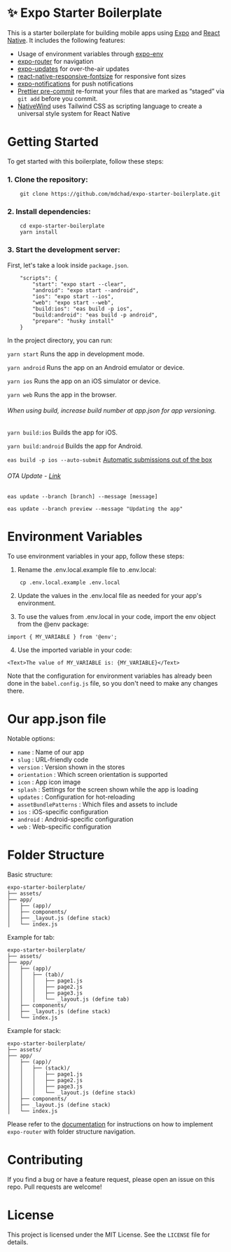 # ✨ Expo Starter Boilerplate

This is a starter boilerplate for building mobile apps using [Expo](https://expo.io/) and [React Native](https://reactnative.dev/). It includes the following features:

- Usage of environment variables through [expo-env](https://docs.expo.io/guides/environment-variables/)
- [expo-router](https://expo.github.io/router/docs) for navigation
- [expo-updates](https://docs.expo.dev/versions/latest/sdk/updates/) for over-the-air updates
- [react-native-responsive-fontsize](https://github.com/heyman333/react-native-responsive-fontSize) for responsive font sizes
- [expo-notifications](https://docs.expo.io/versions/latest/sdk/notifications/) for push notifications
- [Prettier pre-commit](https://prettier.io/docs/en/precommit.html) re-format your files that are marked as “staged” via `git add` before you commit.
- [NativeWind](https://www.nativewind.dev/) uses Tailwind CSS as scripting language to create a universal style system for React Native

# Getting Started

To get started with this boilerplate, follow these steps:

### 1. Clone the repository:

```
    git clone https://github.com/mdchad/expo-starter-boilerplate.git
```

### 2. Install dependencies:

```
    cd expo-starter-boilerplate
    yarn install
```

### 3. Start the development server:

First, let's take a look inside `package.json`.

```
    "scripts": {
        "start": "expo start --clear",
        "android": "expo start --android",
        "ios": "expo start --ios",
        "web": "expo start --web",
        "build:ios": "eas build -p ios",
        "build:android": "eas build -p android",
        "prepare": "husky install"
    }
```

In the project directory, you can run:

`yarn start`
Runs the app in development mode.

`yarn android`
Runs the app on an Android emulator or device.

`yarn ios`
Runs the app on an iOS simulator or device.

`yarn web`
Runs the app in the browser.

###### When using build, increase build number at app.json for app versioning.

`yarn build:ios`
Builds the app for iOS.

`yarn build:android`
Builds the app for Android.

`eas build -p ios --auto-submit`
[Automatic submissions out of the box](https://docs.expo.dev/build/introduction/)

###### OTA Update - [Link](https://docs.expo.dev/eas-update/getting-started/)

`eas update --branch [branch] --message [message]`

`eas update --branch preview --message "Updating the app"`

# Environment Variables

To use environment variables in your app, follow these steps:

1. Rename the .env.local.example file to .env.local:

```
    cp .env.local.example .env.local
```

2. Update the values in the .env.local file as needed for your app's environment.

3. To use the values from .env.local in your code, import the env object from the @env package:

```
import { MY_VARIABLE } from '@env';
```

4. Use the imported variable in your code:

```
<Text>The value of MY_VARIABLE is: {MY_VARIABLE}</Text>
```

Note that the configuration for environment variables has already been done in the `babel.config.js` file, so you don't need to make any changes there.

# Our app.json file

Notable options:

- `name` : Name of our app
- `slug` : URL-friendly code
- `version` : Version shown in the stores
- `orientation` : Which screen orientation is supported
- `icon` : App icon image
- `splash` : Settings for the screen shown while the app is loading
- `updates` : Configuration for hot-reloading
- `assetBundlePatterns` : Which files and assets to include
- `ios` : iOS-specific configuration
- `android` : Android-specific configuration
- `web` : Web-specific configuration

# Folder Structure

Basic structure:

```
expo-starter-boilerplate/
├── assets/
├── app/
│   ├── (app)/
│   ├── components/
│   ├── _layout.js (define stack)
│   └── index.js

```

Example for tab:

```
expo-starter-boilerplate/
├── assets/
├── app/
│   ├── (app)/
│   │   ├── (tab)/
│   │   │   ├── page1.js
│   │   │   ├── page2.js
│   │   │   ├── page3.js
│   │   │   └── _layout.js (define tab)
│   ├── components/
│   ├── _layout.js (define stack)
│   └── index.js

```

Example for stack:

```
expo-starter-boilerplate/
├── assets/
├── app/
│   ├── (app)/
│   │   ├── (stack)/
│   │   │   ├── page1.js
│   │   │   ├── page2.js
│   │   │   ├── page3.js
│   │   │   └── _layout.js (define stack)
│   ├── components/
│   ├── _layout.js (define stack)
│   └── index.js

```

Please refer to the [documentation](https://expo.github.io/router/docs) for instructions on how to implement `expo-router` with folder structure navigation.

# Contributing

If you find a bug or have a feature request, please open an issue on this repo. Pull requests are welcome!

# License

This project is licensed under the MIT License. See the `LICENSE` file for details.
